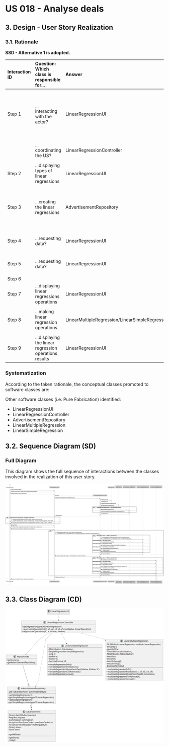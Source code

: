 # US 018 - Analyse deals


## 3. Design - User Story Realization 

### 3.1. Rationale

**SSD - Alternative 1 is adopted.**

| Interaction ID | Question: Which class is responsible for...            | Answer                                          | Justification (with patterns)                                                                                 |
|:---------------|:-------------------------------------------------------|:------------------------------------------------|:--------------------------------------------------------------------------------------------------------------|
| Step 1  		     | 	... interacting with the actor?                       | LinearRegressionUI                              | Pure Fabrication: there is no reason to assign this responsibility to any existing class in the Domain Model. |
| 			  		        | 	...  coordinating the US?                             | LinearRegressionController                      | Controller : Controls the sequence of events                                                                  |
| Step 2  		     | 		...displaying types of linear regressions					       | LinearRegressionUI                              | IE: is responsible for user interactions.                                                                     |
| Step 3  		     | 	...creating the linear regressions                    | AdvertisementRepository                         | Creator: owns all advertisements which have the information necessary to create the regressions               |
| Step 4  		     | 	...requesting data?                                   | LinearRegressionUI                              | IE: is responsible for user interactions.                                                                     |
| Step 5  		     | 	...requesting data?                                   | LinearRegressionUI                              | IE: is responsible for user interactions.                                                                     |
| Step 6         |                                                        |                                                 |                                                                                                               |
| Step 7		       | ...displaying linear regressions operations            | LinearRegressionUI                              | IE: is responsible for user interactions.                                                                     |
| Step 8		       | ...making linear regression operations                 | LinearMultipleRegression/LinearSimpleRegression | IE: are responsible for all linear regression operations.                                                     |
| Step 9		       | ...displaying the linear regression operations results | LinearRegressionUI                              | IE: is responsible for user interactions.                                                                     |



### Systematization ##

According to the taken rationale, the conceptual classes promoted to software classes are:

Other software classes (i.e. Pure Fabrication) identified: 

 * LinearRegressionUI  
 * LinearRegressionController
 * AdvertisementRepository
 * LinearMultipleRegression
 * LinearSimpleRegression


## 3.2. Sequence Diagram (SD)

### Full Diagram

This diagram shows the full sequence of interactions between the classes involved in the realization of this user story.

![Sequence Diagram - Full](svg/us018-sequence-diagram-full.svg)


## 3.3. Class Diagram (CD)

![Class Diagram](svg/us018-class-diagram.svg)